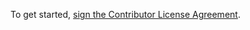 To get started, <a href="http://www.clahub.com/agreements/lmarkus/ContributionTest">sign the Contributor License Agreement</a>.
